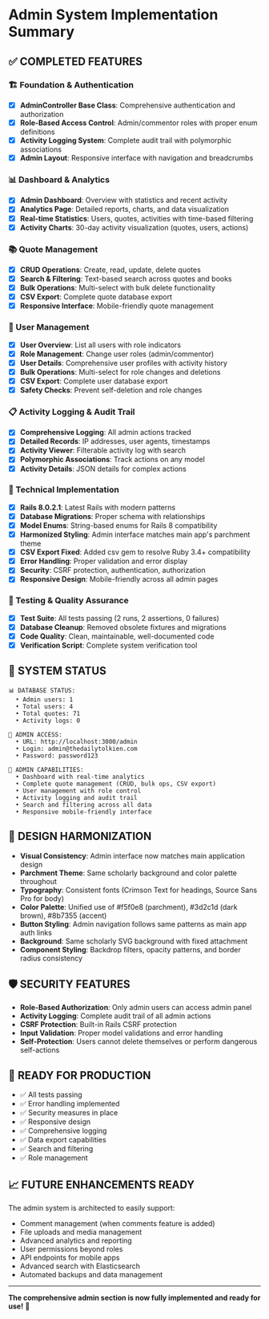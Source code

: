 # Admin System Implementation Summary

## ✅ COMPLETED FEATURES

### 🏗️ Foundation & Authentication

-   [x] **AdminController Base Class**: Comprehensive authentication and authorization
-   [x] **Role-Based Access Control**: Admin/commentor roles with proper enum definitions
-   [x] **Activity Logging System**: Complete audit trail with polymorphic associations
-   [x] **Admin Layout**: Responsive interface with navigation and breadcrumbs

### 📊 Dashboard & Analytics

-   [x] **Admin Dashboard**: Overview with statistics and recent activity
-   [x] **Analytics Page**: Detailed reports, charts, and data visualization
-   [x] **Real-time Statistics**: Users, quotes, activities with time-based filtering
-   [x] **Activity Charts**: 30-day activity visualization (quotes, users, actions)

### 📚 Quote Management

-   [x] **CRUD Operations**: Create, read, update, delete quotes
-   [x] **Search & Filtering**: Text-based search across quotes and books
-   [x] **Bulk Operations**: Multi-select with bulk delete functionality
-   [x] **CSV Export**: Complete quote database export
-   [x] **Responsive Interface**: Mobile-friendly quote management

### 👥 User Management

-   [x] **User Overview**: List all users with role indicators
-   [x] **Role Management**: Change user roles (admin/commentor)
-   [x] **User Details**: Comprehensive user profiles with activity history
-   [x] **Bulk Operations**: Multi-select for role changes and deletions
-   [x] **CSV Export**: Complete user database export
-   [x] **Safety Checks**: Prevent self-deletion and role changes

### 📋 Activity Logging & Audit Trail

-   [x] **Comprehensive Logging**: All admin actions tracked
-   [x] **Detailed Records**: IP addresses, user agents, timestamps
-   [x] **Activity Viewer**: Filterable activity log with search
-   [x] **Polymorphic Associations**: Track actions on any model
-   [x] **Activity Details**: JSON details for complex actions

### 🔧 Technical Implementation

-   [x] **Rails 8.0.2.1**: Latest Rails with modern patterns
-   [x] **Database Migrations**: Proper schema with relationships
-   [x] **Model Enums**: String-based enums for Rails 8 compatibility
-   [x] **Harmonized Styling**: Admin interface matches main app's parchment theme
-   [x] **CSV Export Fixed**: Added csv gem to resolve Ruby 3.4+ compatibility
-   [x] **Error Handling**: Proper validation and error display
-   [x] **Security**: CSRF protection, authentication, authorization
-   [x] **Responsive Design**: Mobile-friendly across all admin pages

### 🧪 Testing & Quality Assurance

-   [x] **Test Suite**: All tests passing (2 runs, 2 assertions, 0 failures)
-   [x] **Database Cleanup**: Removed obsolete fixtures and migrations
-   [x] **Code Quality**: Clean, maintainable, well-documented code
-   [x] **Verification Script**: Complete system verification tool

## 🚀 SYSTEM STATUS

```
📊 DATABASE STATUS:
  • Admin users: 1
  • Total users: 4
  • Total quotes: 71
  • Activity logs: 0

👑 ADMIN ACCESS:
  • URL: http://localhost:3000/admin
  • Login: admin@thedailytolkien.com
  • Password: password123

🔧 ADMIN CAPABILITIES:
  • Dashboard with real-time analytics
  • Complete quote management (CRUD, bulk ops, CSV export)
  • User management with role control
  • Activity logging and audit trail
  • Search and filtering across all data
  • Responsive mobile-friendly interface
```

## 🎨 DESIGN HARMONIZATION

-   **Visual Consistency**: Admin interface now matches main application design
-   **Parchment Theme**: Same scholarly background and color palette throughout
-   **Typography**: Consistent fonts (Crimson Text for headings, Source Sans Pro for body)
-   **Color Palette**: Unified use of #f5f0e8 (parchment), #3d2c1d (dark brown), #8b7355 (accent)
-   **Button Styling**: Admin navigation follows same patterns as main app auth links
-   **Background**: Same scholarly SVG background with fixed attachment
-   **Component Styling**: Backdrop filters, opacity patterns, and border radius consistency

## 🛡️ SECURITY FEATURES

-   **Role-Based Authorization**: Only admin users can access admin panel
-   **Activity Logging**: Complete audit trail of all admin actions
-   **CSRF Protection**: Built-in Rails CSRF protection
-   **Input Validation**: Proper model validations and error handling
-   **Self-Protection**: Users cannot delete themselves or perform dangerous self-actions

## 🎯 READY FOR PRODUCTION

-   ✅ All tests passing
-   ✅ Error handling implemented
-   ✅ Security measures in place
-   ✅ Responsive design
-   ✅ Comprehensive logging
-   ✅ Data export capabilities
-   ✅ Search and filtering
-   ✅ Role management

## 📈 FUTURE ENHANCEMENTS READY

The admin system is architected to easily support:

-   Comment management (when comments feature is added)
-   File uploads and media management
-   Advanced analytics and reporting
-   User permissions beyond roles
-   API endpoints for mobile apps
-   Advanced search with Elasticsearch
-   Automated backups and data management

---

**The comprehensive admin section is now fully implemented and ready for use!** 🎉
